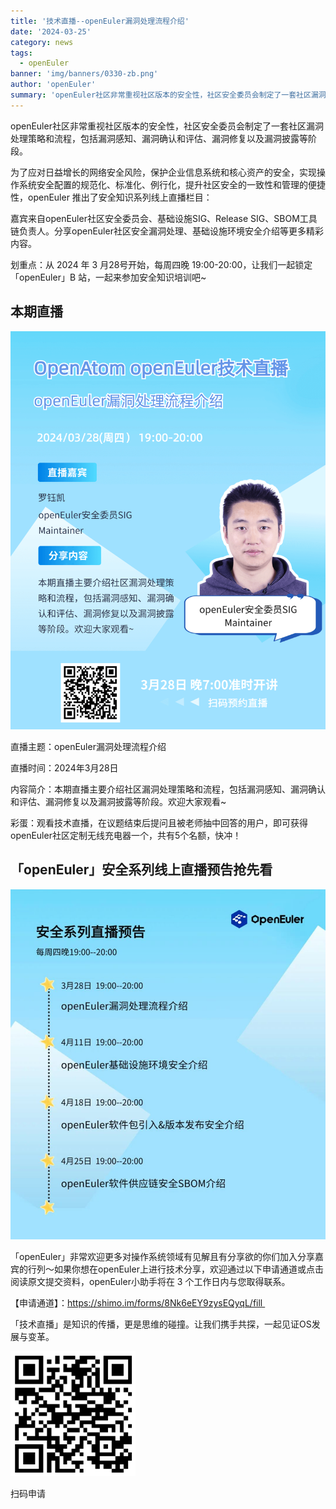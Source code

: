 ```yaml
---
title: '技术直播--openEuler漏洞处理流程介绍'
date: '2024-03-25'
category: news
tags:
  - openEuler
banner: 'img/banners/0330-zb.png'
author: 'openEuler'
summary: 'openEuler社区非常重视社区版本的安全性，社区安全委员会制定了一套社区漏洞处理策略和流程，包括漏洞感知、漏洞确认和评估、漏洞修复以及漏洞披露等阶段。'
---
```





openEuler社区非常重视社区版本的安全性，社区安全委员会制定了一套社区漏洞处理策略和流程，包括漏洞感知、漏洞确认和评估、漏洞修复以及漏洞披露等阶段。

为了应对日益增长的网络安全风险，保护企业信息系统和核心资产的安全，实现操作系统安全配置的规范化、标准化、例行化，提升社区安全的一致性和管理的便捷性，openEuler
推出了安全知识系列线上直播栏目：

嘉宾来自openEuler社区安全委员会、基础设施SIG、Release
SIG、SBOM工具链负责人。分享openEuler社区安全漏洞处理、基础设施环境安全介绍等更多精彩内容。

划重点：从 2024 年 3 月28号开始，每周四晚
19:00-20:00，让我们一起锁定「openEuler」B 站，一起来参加安全知识培训吧\~

本期直播
-------
<img src="./media/image1.png" width="1000" >


直播主题：openEuler漏洞处理流程介绍

直播时间：2024年3月28日

内容简介：本期直播主要介绍社区漏洞处理策略和流程，包括漏洞感知、漏洞确认和评估、漏洞修复以及漏洞披露等阶段。欢迎大家观看\~

彩蛋：观看技术直播，在议题结束后提问且被老师抽中回答的用户，即可获得openEuler社区定制无线充电器一个，共有5个名额，快冲！



「openEuler」安全系列线上直播预告抢先看
-------


<img src="./media/image3.jpeg" width="1000" >

「openEuler」非常欢迎更多对操作系统领域有见解且有分享欲的你们加入分享嘉宾的行列～如果你想在openEuler上进行技术分享，欢迎通过以下申请通道或点击阅读原文提交资料，openEuler小助手将在
3 个工作日内与您取得联系。

【申请通道】：<https://shimo.im/forms/8Nk6eEY9zysEQyqL/fill >

「技术直播」是知识的传播，更是思维的碰撞。让我们携手共探，一起见证OS发展与变革。

<img src="./media/image4.png" width="200" >

扫码申请
